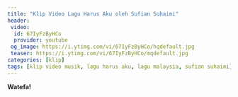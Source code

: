 ```yaml
---
title: "Klip Video Lagu Harus Aku oleh Sufian Suhaimi"
header:
 video:
  id: 67IyFzByHCo
  provider: youtube
 og_image: https://i.ytimg.com/vi/67IyFzByHCo/hqdefault.jpg
 teaser: https://i.ytimg.com/vi/67IyFzByHCo/mqdefault.jpg
categories: [klip]
tags: [klip video musik, lagu harus aku, lagu malaysia, sufian suhaimi]
---
```


**Watefa!**
